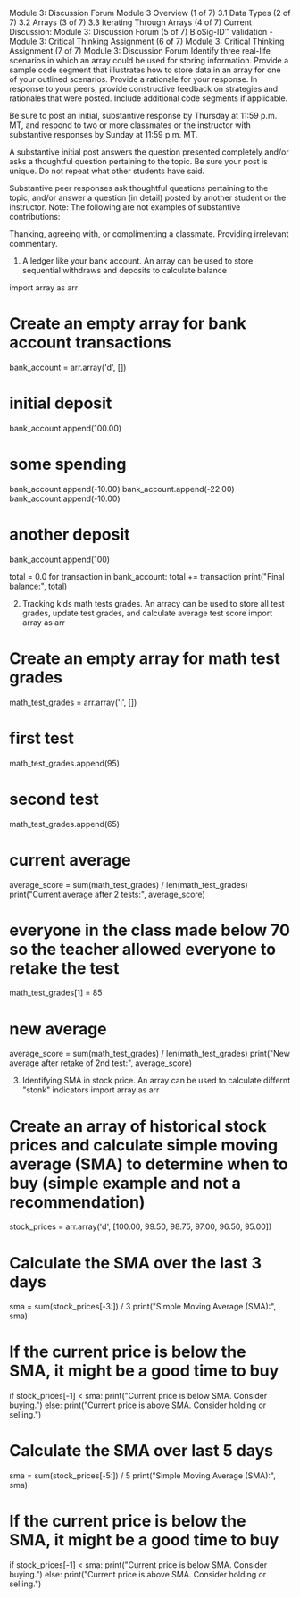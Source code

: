 Module 3: Discussion Forum
Module 3 Overview (1 of 7)
3.1 Data Types (2 of 7)
3.2 Arrays (3 of 7)
3.3 Iterating Through Arrays (4 of 7)
Current Discussion: Module 3: Discussion Forum (5 of 7)
BioSig-ID™ validation - Module 3: Critical Thinking Assignment (6 of 7)
Module 3: Critical Thinking Assignment (7 of 7)
Module 3: Discussion Forum
Identify three real-life scenarios in which an array could be used for storing information. Provide a sample code segment that illustrates how to store data in an array for one of your outlined scenarios. Provide a rationale for your response. In response to your peers, provide constructive feedback on strategies and rationales that were posted. Include additional code segments if applicable.

Be sure to post an initial, substantive response by Thursday at 11:59 p.m. MT, and respond to two or more classmates or the instructor with substantive responses by Sunday at 11:59 p.m. MT.

A substantive initial post answers the question presented completely and/or asks a thoughtful question pertaining to the topic. Be sure your post is unique. Do not repeat what other students have said.

Substantive peer responses ask thoughtful questions pertaining to the topic, and/or answer a question (in detail) posted by another student or the instructor. Note: The following are not examples of substantive contributions:

Thanking, agreeing with, or complimenting a classmate.
Providing irrelevant commentary.


1. A ledger like your bank account. An array can be used to store sequential withdraws and deposits to calculate balance

import array as arr
# Create an empty array for bank account transactions
bank_account = arr.array('d', [])

# initial deposit
bank_account.append(100.00)

# some spending
bank_account.append(-10.00)
bank_account.append(-22.00)
bank_account.append(-10.00)

# another deposit
bank_account.append(100)

total = 0.0
for transaction in bank_account:
    total += transaction
print("Final balance:", total)

2. Tracking kids math tests grades. An arracy can be used to store all test grades, update test grades, and calculate average test score
import array as arr
# Create an empty array for math test grades
math_test_grades = arr.array('i', [])

# first test
math_test_grades.append(95)

# second test
math_test_grades.append(65)

# current average
average_score = sum(math_test_grades) / len(math_test_grades)
print("Current average after 2 tests:", average_score)

# everyone in the class made below 70 so the teacher allowed everyone to retake the test
math_test_grades[1] = 85

# new average
average_score = sum(math_test_grades) / len(math_test_grades)
print("New average after retake of 2nd test:", average_score)

3. Identifying SMA in stock price. An array can be used to calculate differnt "stonk" indicators
import array as arr
# Create an array of historical stock prices and calculate simple moving average (SMA) to determine when to buy (simple example and not a recommendation)
stock_prices = arr.array('d', [100.00, 99.50, 98.75, 97.00, 96.50, 95.00])

# Calculate the SMA over the last 3 days
sma = sum(stock_prices[-3:]) / 3
print("Simple Moving Average (SMA):", sma)

# If the current price is below the SMA, it might be a good time to buy
if stock_prices[-1] < sma:
    print("Current price is below SMA. Consider buying.")
else:
    print("Current price is above SMA. Consider holding or selling.")

# Calculate the SMA over last 5 days
sma = sum(stock_prices[-5:]) / 5
print("Simple Moving Average (SMA):", sma)

# If the current price is below the SMA, it might be a good time to buy
if stock_prices[-1] < sma:
    print("Current price is below SMA. Consider buying.")
else:
    print("Current price is above SMA. Consider holding or selling.")
